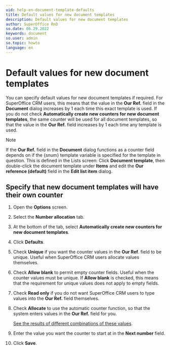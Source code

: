 ```yaml
---
uid: help-en-document-template-defaults
title: Default values for new document templates
description: Default values for new document templates
author: SuperOffice RnD
so.date: 06.29.2022
keywords: document
so.user: admin
so.topic: howto
language: en
---
```


# Default values for new document templates

You can specify default values for new document templates if required. For SuperOffice CRM users, this means that the value in the **Our Ref.** field in the **Document** dialog increases by 1 each time this exact template is used. If you do not check **Automatically create new counters for new document templates**, the same counter will be used for all document templates, so that the value in the **Our Ref.** field increases by 1 each time any template is used.

> [!NOTE]
> If the **Our Ref.** field in the **Document** dialog functions as a counter field depends on if the {snum} template variable is specified for the template in question. This is defined in the Lists screen: Click **Document template**, then double-click the document template under **Items** and edit the **Our reference (default)** field in the **Edit list item** dialog.

## Specify that new document templates will have their own counter

1. Open the **Options** screen.

2. Select the **Number allocation** tab.

3. At the bottom of the tab, select **Automatically create new counters for new document templates**.

4. Click **Defaults**.

5. Check **Unique** if you want the counter values in the **Our Ref**. field to be unique. Useful when SuperOffice CRM users allocate values themselves.

6. Check **Allow blank** to permit empty counter fields. Useful when the counter values must be unique. If **Allow blank** is checked, this means that the requirement for unique values does not apply to empty fields.

7. Check **Read only** if you do not want SuperOffice CRM users to type values into the **Our Ref.** field themselves.

8. Check **Allocate** to use the automatic counter function, so that the system enters values in the **Our Ref.** field for you.

    [See the results of different combinations of these values][1].

9. Enter the value you want the counter to start at in the **Next number** field.

10. Click **Save**.

<!-- Referenced links -->
[1]: index.md

<!-- Referenced images -->
